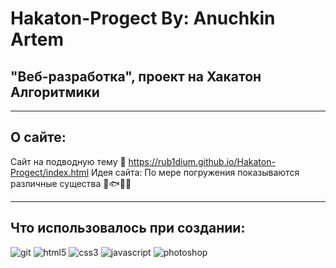 # Hakaton-Progect By: Anuchkin Artem

## "Веб-разработка", проект на Хакатон Алгоритмики

---

## О сайте:

Сайт на подводную тему 🌊 https://rub1dium.github.io/Hakaton-Progect/index.html
Идея сайта: По мере погружения показываются различные существа 🐬🐟🐠🐙

---

## Что использовалось при создании:

<div>
  <img src="https://github.com/Rub1dium/Hakaton-Progect/blob/main/assets/git.svg"        alt="git" title="git">
  <img src="https://github.com/Rub1dium/Hakaton-Progect/blob/main/assets/html5.svg"      alt="html5" title="html5">
  <img src="https://github.com/Rub1dium/Hakaton-Progect/blob/main/assets/css3.svg"       alt="css3" title="css3">
  <img src="https://github.com/Rub1dium/Hakaton-Progect/blob/main/assets/javascript.svg" alt="javascript" title="javascript">
  <img src="https://github.com/Rub1dium/Hakaton-Progect/blob/main/assets/photoshop.svg"  alt="photoshop" title="photoshop">
</div>
